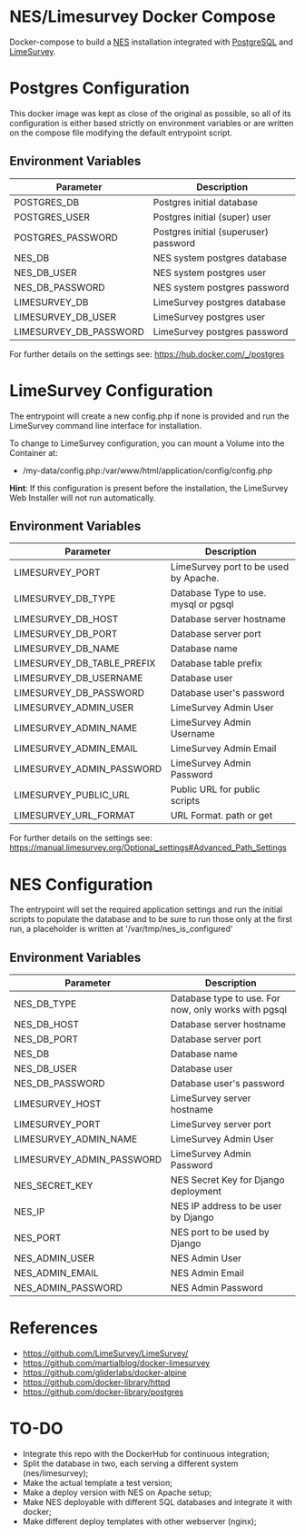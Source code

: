 # NES/Limesurvey Docker Compose
Docker-compose to build a [NES](https://github.com/neuromat/nes) installation integrated with [PostgreSQL](https://www.postgresql.org) and [LimeSurvey](https://limesurvey.org).

<!---
Parts of this README file are based on Markus Opolka work with the following license:

MIT License

Copyright (c) 2018 Markus Opolka

Permission is hereby granted, free of charge, to any person obtaining a copy
of this software and associated documentation files (the "Software"), to deal
in the Software without restriction, including without limitation the rights
to use, copy, modify, merge, publish, distribute, sublicense, and/or sell
copies of the Software, and to permit persons to whom the Software is
furnished to do so, subject to the following conditions:

The above copyright notice and this permission notice shall be included in all
copies or substantial portions of the Software.

THE SOFTWARE IS PROVIDED "AS IS", WITHOUT WARRANTY OF ANY KIND, EXPRESS OR
IMPLIED, INCLUDING BUT NOT LIMITED TO THE WARRANTIES OF MERCHANTABILITY,
FITNESS FOR A PARTICULAR PURPOSE AND NONINFRINGEMENT. IN NO EVENT SHALL THE
AUTHORS OR COPYRIGHT HOLDERS BE LIABLE FOR ANY CLAIM, DAMAGES OR OTHER
LIABILITY, WHETHER IN AN ACTION OF CONTRACT, TORT OR OTHERWISE, ARISING FROM,
OUT OF OR IN CONNECTION WITH THE SOFTWARE OR THE USE OR OTHER DEALINGS IN THE
SOFTWARE.
--->
# Postgres Configuration

This docker image was kept as close of the original as possible, so all of its configuration is either based strictly on environment variables or are written on the compose file modifying the default entrypoint script. 

## Environment Variables

| Parameter                 | Description                           |
| ---------                 | -----------                           |
| POSTGRES_DB				| Postgres initial database 			|
| POSTGRES_USER				| Postgres initial (super) user 		|
| POSTGRES_PASSWORD			| Postgres initial (superuser) password |
| NES_DB					| NES system postgres database			|
| NES_DB_USER				| NES system postgres user 				|
| NES_DB_PASSWORD			| NES system postgres password 			|
| LIMESURVEY_DB				| LimeSurvey postgres database 			|
| LIMESURVEY_DB_USER		| LimeSurvey postgres user 				|
| LIMESURVEY_DB_PASSWORD	| LimeSurvey postgres password 			|

For further details on the settings see: https://hub.docker.com/_/postgres

# LimeSurvey Configuration

The entrypoint will create a new config.php if none is provided and run the LimeSurvey command line interface for installation.

To change to LimeSurvey configuration, you can mount a Volume into the Container at:

 - /my-data/config.php:/var/www/html/application/config/config.php

**Hint**: If this configuration is present before the installation, the LimeSurvey Web Installer will not run automatically.

## Environment Variables

| Parameter                  | Description                               |
| ---------                  | -----------                               |
| LIMESURVEY_PORT            | LimeSurvey port to be used by Apache.     |
| LIMESURVEY_DB_TYPE         | Database Type to use. mysql or pgsql      |
| LIMESURVEY_DB_HOST         | Database server hostname                  |
| LIMESURVEY_DB_PORT         | Database server port                      |
| LIMESURVEY_DB_NAME         | Database name                             |
| LIMESURVEY_DB_TABLE_PREFIX | Database table prefix                     |
| LIMESURVEY_DB_USERNAME     | Database user                             |
| LIMESURVEY_DB_PASSWORD     | Database user's password                  |
| LIMESURVEY_ADMIN_USER      | LimeSurvey Admin User                     |
| LIMESURVEY_ADMIN_NAME      | LimeSurvey Admin Username                 |
| LIMESURVEY_ADMIN_EMAIL     | LimeSurvey Admin Email                    |
| LIMESURVEY_ADMIN_PASSWORD  | LimeSurvey Admin Password                 |
| LIMESURVEY_PUBLIC_URL      | Public URL for public scripts             |
| LIMESURVEY_URL_FORMAT      | URL Format. path or get                   |

For further details on the settings see: https://manual.limesurvey.org/Optional_settings#Advanced_Path_Settings


# NES Configuration

The entrypoint will set the required application settings and run the initial scripts to populate the database and to be sure to run those only at the first run, a placeholder is written at '/var/tmp/nes_is_configured'


## Environment Variables

| Parameter                  	| Description 				                            |
| ---------                  	| ----------- 				                            |
| NES_DB_TYPE 					| Database type to use. For now, only works with pgsql 	|
| NES_DB_HOST 					| Database server hostname 								|
| NES_DB_PORT 					| Database server port 									|
| NES_DB 						| Database name 										|
| NES_DB_USER 					| Database user 										|
| NES_DB_PASSWORD 				| Database user's password 								|
| LIMESURVEY_HOST 				| LimeSurvey server hostname 							|
| LIMESURVEY_PORT 				| LimeSurvey server port 								|
| LIMESURVEY_ADMIN_NAME 		| LimeSurvey Admin User 								|
| LIMESURVEY_ADMIN_PASSWORD 	| LimeSurvey Admin Password 							|
| NES_SECRET_KEY 				| NES Secret Key for Django deployment				 	|
| NES_IP 						| NES IP address to be user by Django 					|
| NES_PORT 						| NES port to be used by Django 						|
| NES_ADMIN_USER 				| NES Admin User 										|
| NES_ADMIN_EMAIL 				| NES Admin Email 										|
| NES_ADMIN_PASSWORD 			| NES Admin Password 									|


# References

- https://github.com/LimeSurvey/LimeSurvey/
- https://github.com/martialblog/docker-limesurvey
- https://github.com/gliderlabs/docker-alpine
- https://github.com/docker-library/httpd
- https://github.com/docker-library/postgres

# TO-DO
- Integrate this repo with the DockerHub for continuous integration;
- Split the database in two, each serving a different system (nes/limesurvey);
- Make the actual template a test version;
- Make a deploy version with NES on Apache setup;
- Make NES deployable with different SQL databases and integrate it with docker;
- Make different deploy templates with other webserver (nginx);
